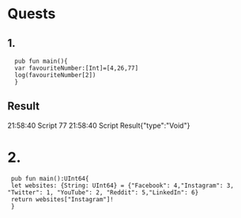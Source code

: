 # Quests
## 1.
```
  pub fun main(){
  var favouriteNumber:[Int]=[4,26,77]
  log(favouriteNumber[2])
  }
```
## Result
21:58:40 Script 77
21:58:40 Script Result{"type":"Void"}
# 2.
```
 pub fun main():UInt64{
 let websites: {String: UInt64} = {"Facebook": 4,"Instagram": 3, "Twitter": 1, "YouTube": 2, "Reddit": 5,"LinkedIn": 6}
 return websites["Instagram"]!
 }
```
